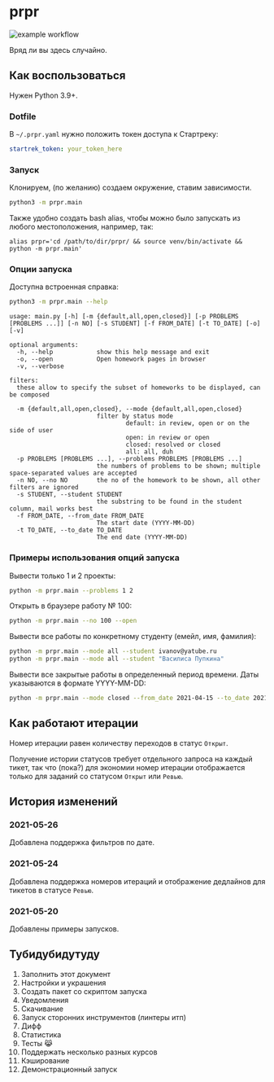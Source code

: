 # prpr

![example workflow](https://github.com/salmiakki/prpr/actions/workflows/actions.yaml/badge.svg)

Вряд ли вы здесь случайно.

## Как воспользоваться

Нужен Python 3.9+.

### Dotfile

В `~/.prpr.yaml` нужно положить токен доступа к Стартреку:

```yaml
startrek_token: your_token_here
```

### Запуск

Клонируем, (по желанию) создаем окружение, ставим зависимости.

```bash
python3 -m prpr.main
```

Также удобно создать bash alias,
чтобы можно было запускать из любого местоположения, например, так:

```
alias prpr='cd /path/to/dir/prpr/ && source venv/bin/activate && python -m prpr.main'
```

### Опции запуска

Доступна встроенная справка:

```bash
python3 -m prpr.main --help
```


```
usage: main.py [-h] [-m {default,all,open,closed}] [-p PROBLEMS [PROBLEMS ...]] [-n NO] [-s STUDENT] [-f FROM_DATE] [-t TO_DATE] [-o] [-v]

optional arguments:
  -h, --help            show this help message and exit
  -o, --open            Open homework pages in browser
  -v, --verbose

filters:
  these allow to specify the subset of homeworks to be displayed, can be composed

  -m {default,all,open,closed}, --mode {default,all,open,closed}
                        filter by status mode
                                default: in review, open or on the side of user
                                open: in review or open
                                closed: resolved or closed
                                all: all, duh
  -p PROBLEMS [PROBLEMS ...], --problems PROBLEMS [PROBLEMS ...]
                        the numbers of problems to be shown; multiple space-separated values are accepted
  -n NO, --no NO        the no of the homework to be shown, all other filters are ignored
  -s STUDENT, --student STUDENT
                        the substring to be found in the student column, mail works best
  -f FROM_DATE, --from_date FROM_DATE
                        The start date (YYYY-MM-DD)
  -t TO_DATE, --to_date TO_DATE
                        The end date (YYYY-MM-DD)
```

### Примеры использования опций запуска

Вывести только 1 и 2 проекты:

```bash
python -m prpr.main --problems 1 2
```

Открыть в браузере работу № 100:

```bash
python -m prpr.main --no 100 --open
```

Вывести все работы по конкретному студенту (емейл, имя, фамилия):
```bash
python -m prpr.main --mode all --student ivanov@yatube.ru
python -m prpr.main --mode all --student "Василиса Пупкина"
```

Вывести все закрытые работы в определенный период времени.
Даты указываются в формате YYYY-MM-DD:
```bash
python -m prpr.main --mode closed --from_date 2021-04-15 --to_date 2021-05-15
```

## Как работают итерации

Номер итерации равен количеству переходов в статус `Открыт`.

Получение истории статусов требует отдельного запроса на каждый тикет,
так что (пока?) для экономии номер итерации отображается только для заданий
со статусом `Открыт` или `Ревью`.

## История изменений

### 2021-05-26

Добавлена поддержка фильтров по дате.

### 2021-05-24

Добавлена поддержка номеров итераций и отображение дедлайнов для тикетов в статусе `Ревью`.

### 2021-05-20

Добавлены примеры запусков.

## Тубидубидутуду

1. Заполнить этот документ
1. Настройки и украшения
1. Создать пакет cо скриптом запуска
1. Уведомления
1. Скачивание
1. Запуск сторонних инструментов (линтеры итп)
1. Дифф
1. Статистика
1. Тесты 😹
1. Поддержать несколько разных курсов
1. Кэширование
1. Демонстрационный запуск
